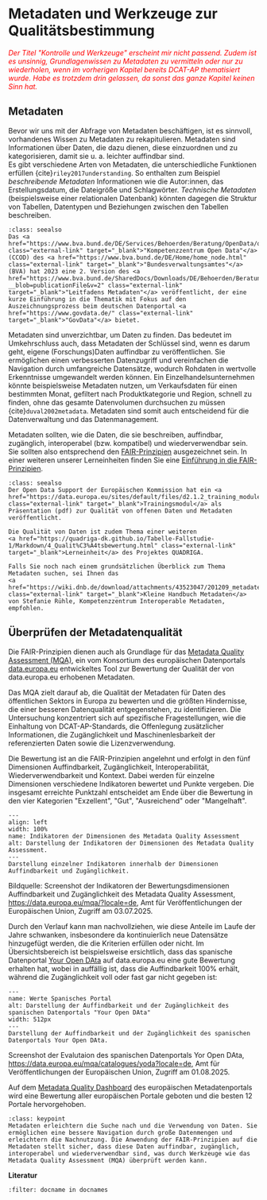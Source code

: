 # Metadaten und Werkzeuge zur Qualitätsbestimmung

<span style="color:red">*Der Titel "Kontrolle und Werkzeuge" erscheint mir nicht passend. Zudem ist es unsinnig, Grundlagenwissen zu Metadaten zu vermitteln oder nur zu wiederholen, wenn im vorherigen Kapitel bereits DCAT-AP thematisiert wurde. Habe es trotzdem drin gelassen, da sonst das ganze Kapitel keinen Sinn hat.*</span>

## Metadaten

Bevor wir uns mit der Abfrage von Metadaten beschäftigen, ist es sinnvoll, vorhandenes Wissen zu Metadaten zu rekapitulieren. 
Metadaten sind Informationen über Daten, die dazu dienen, diese einzuordnen und zu kategorisieren, damit sie u. a. leichter auffindbar sind.  
Es gibt verschiedene Arten von Metadaten, die unterschiedliche Funktionen erfüllen {cite}`riley2017understanding`. So enthalten zum Beispiel *beschreibende Metadaten* Informationen wie die Autor:innen, das Erstellungsdatum, die Dateigröße und Schlagwörter. *Technische Metadaten* (beispielsweise einer relationalen Datenbank) könnten dagegen die Struktur von Tabellen, Datentypen und Beziehungen zwischen den Tabellen beschreiben.

```{admonition} Weitere Informationen
:class: seealso
Das <a href="https://www.bva.bund.de/DE/Services/Behoerden/Beratung/OpenData/opendata_node.html" class="external-link" target="_blank">"Kompetenzzentrum Open Data"</a> (CCOD) des <a href="https://www.bva.bund.de/DE/Home/home_node.html" class="external-link" target="_blank">"Bundesverwaltungsamtes"</a> (BVA) hat 2023 eine 2. Version des <a href="https://www.bva.bund.de/SharedDocs/Downloads/DE/Behoerden/Beratung/Methoden/open_data_leitfaden_metadaten.pdf?__blob=publicationFile&v=2" class="external-link" target="_blank">"Leitfadens Metadaten"</a> veröffentlicht, der eine kurze Einführung in die Thematik mit Fokus auf den Auszeichnungsprozess beim deutschen Datenportal <a href="https://www.govdata.de/" class="external-link" target="_blank">"GovData"</a> bietet.
```

Metadaten sind unverzichtbar, um Daten zu finden. Das bedeutet im Umkehrschluss auch, dass Metadaten der Schlüssel sind, wenn es darum geht, eigene (Forschungs)Daten auffindbar zu veröffentlichen.
Sie ermöglichen einen verbesserten Datenzugriff und vereinfachen die Navigation durch umfangreiche Datensätze, wodurch Rohdaten in wertvolle Erkenntnisse umgewandelt werden können.
Ein Einzelhandelsunternehmen könnte beispielsweise Metadaten nutzen, um Verkaufsdaten für einen bestimmten Monat, gefiltert nach Produktkategorie und Region, schnell zu finden, ohne das gesamte Datenvolumen durchsuchen zu müssen {cite}`duval2002metadata`. Metadaten sind somit auch entscheidend für die Datenverwaltung und das Datenmanagement.

Metadaten sollten, wie die Daten, die sie beschreiben, auffindbar, zugänglich, interoperabel (bzw. kompatibel) und wiederverwendbar sein. Sie sollten also entsprechend den <a href="https://www.go-fair.org/fair-principles/" class="external-link" target="_blank">FAIR-Prinzipien</a> ausgezeichnet sein. In einer weiteren unserer Lerneinheiten finden Sie eine <a href="https://quadriga-dk.github.io/Tabelle-Fallstudie-1/Markdown/3_1_FairPrinzipien.html" class="external-link" target="_blank">Einführung in die FAIR-Prinzipien</a>.


```{admonition} Weitere Informationen
:class: seealso
Der Open Data Support der Europäischen Kommission hat ein <a href="https://data.europa.eu/sites/default/files/d2.1.2_training_module_2.2_open_data_quality_de_edp.pdf" class="external-link" target="_blank">Trainingsmodul</a> als Präsentation (pdf) zur Qualität von offenen Daten und Metadaten veröffentlicht. 

Die Qualität von Daten ist zudem Thema einer weiteren 
<a href="https://quadriga-dk.github.io/Tabelle-Fallstudie-1/Markdown/4_Qualit%C3%A4tsbewertung.html" class="external-link" target="_blank">Lerneinheit</a> des Projektes QUADRIGA.

Falls Sie noch nach einem grundsätzlichen Überblick zum Thema Metadaten suchen, sei Ihnen das 
<a href="https://wiki.dnb.de/download/attachments/43523047/201209_metadaten.pdf" class="external-link" target="_blank">Kleine Handbuch Metadaten</a> von Stefanie Rühle, Kompetenzzentrum Interoperable Metadaten, empfohlen.
```


## Überprüfen der Metadatenqualität

Die FAIR-Prinzipien dienen auch als Grundlage für das <a href="https://data.europa.eu/mqa/methodology?locale=de" class="external-link" target="_blank">Metadata Quality Assessment (MQA)</a>, ein vom Konsortium des europäischen Datenportals <a href="https://data.europa.eu/de" class="external-link" target="_blank">data.europa.eu</a> entwickeltes Tool zur Bewertung der Qualität der von data.europa.eu erhobenen Metadaten.

Das MQA zielt darauf ab, die Qualität der Metadaten für Daten des öffentlichen Sektors in Europa zu bewerten und die größten Hindernisse, die einer besseren Datenqualität entgegenstehen, zu identifizieren. Die Untersuchung konzentriert sich auf spezifische Fragestellungen, wie die Einhaltung von DCAT-AP-Standards, die Offenlegung zusätzlicher Informationen, die Zugänglichkeit und Maschinenlesbarkeit der referenzierten Daten sowie die Lizenzverwendung.

Die Bewertung ist an die FAIR-Prinzipien angelehnt und erfolgt in den fünf Dimensionen Auffindbarkeit, Zugänglichkeit, Interoperabilität, Wiederverwendbarkeit und Kontext. Dabei werden für einzelne Dimensionen verschiedene Indikatoren bewertet und Punkte vergeben. Die insgesamt erreichte Punktzahl entscheidet am Ende über die Bewertung in den vier Kategorien "Exzellent", "Gut", "Ausreichend" oder "Mangelhaft".  

```{figure} /assets/mqa_screenshot_20250703.png
---
align: left
width: 100%
name: Indikatoren der Dimensionen des Metadata Quality Assessment
alt: Darstellung der Indikatoren der Dimensionen des Metadata Quality Assessment.
---
Darstellung einzelner Indikatoren innerhalb der Dimensionen Auffindbarkeit und Zugänglichkeit.
```
Bildquelle: Screenshot der Indikatoren der Bewertungsdimensionen Auffindbarkeit und Zugänglichkeit des Metadata Quality Assessment, <a href="https://data.europa.eu/mqa/?locale=de" class="external-link" target="_blank">https://data.europa.eu/mqa/?locale=de</a>, Amt für Veröffentlichungen der Europäischen Union, Zugriff am 03.07.2025.


Durch den Verlauf kann man nachvollziehen, wie diese Anteile im Laufe der Jahre schwanken, insbesondere da kontinuierlich neue Datensätze hinzugefügt werden, die die Kriterien erfüllen oder nicht. Im Übersichtsbereich ist beispielsweise ersichtlich, dass das spanische Datenportal <a href="https://data.europa.eu/mqa/catalogues/yoda/?locale=de" class="external-link" target="_blank">Your Open DAta</a> auf data.europa.eu eine gute Bewertung erhalten hat, wobei in auffällig ist, dass die Auffindbarkeit 100% erhält, während die Zugänglichkeit voll oder fast gar nicht gegeben ist:

```{figure} /assets/2025-08-01_Screenshot_Portal_DataEuropa.png
---
name: Werte Spanisches Portal
alt: Darstellung der Auffindbarkeit und der Zugänglichkeit des spanischen Datenportals "Your Open DAta"
width: 512px
---
Darstellung der Auffindbarkeit und der Zugänglichkeit des spanischen Datenportals Your Open DAta.
```
Screenshot der Evalutaion des spanischen Datenportals Yor Open DAta, https://data.europa.eu/mqa/catalogues/yoda?locale=de, Amt für Veröffentlichungen der Europäischen Union, Zugriff am 01.08.2025. 

Auf dem <a href="https://data.europa.eu/mqa/?locale=de" class="external-link" target="_blank">Metadata Quality Dashboard</a> des europäischen Metadatenportals wird eine Bewertung aller europäischen Portale geboten und die besten 12 Portale hervorgehoben.


```{admonition} Was  Sie mitnehmen sollten
:class: keypoint
Metadaten erleichtern die Suche nach und die Verwendung von Daten. Sie ermöglichen eine bessere Navigation durch große Datenmengen und erleichtern die Nachnutzung. Die Anwendung der FAIR-Prinzipien auf die Metadaten stellt sicher, dass diese Daten auffindbar, zugänglich, interoperabel und wiederverwendbar sind, was durch Werkzeuge wie das Metadata Quality Assessment (MQA) überprüft werden kann.
```

**Literatur**

```{bibliography}
:filter: docname in docnames
```
